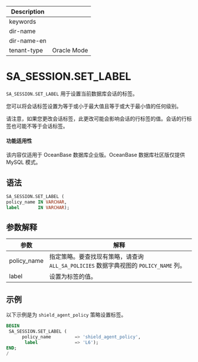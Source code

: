| Description   |                 |
|---------------|-----------------|
| keywords      |                 |
| dir-name      |                 |
| dir-name-en   |                 |
| tenant-type   | Oracle Mode     |

# SA_SESSION.SET_LABEL

`SA_SESSION.SET_LABEL` 用于设置当前数据库会话的标签。

您可以将会话标签设置为等于或小于最大值且等于或大于最小值的任何级别。

请注意，如果您更改会话标签，此更改可能会影响会话的行标签的值。会话的行标签也可能不等于会话标签。 

  <main id="notice" >
    <h4>功能适用性</h4>
    <p>该内容仅适用于 OceanBase 数据库企业版。OceanBase 数据库社区版仅提供 MySQL 模式。</p>
  </main>

## 语法

```sql
SA_SESSION.SET_LABEL (
policy_name IN VARCHAR,
label       IN VARCHAR);
```



## 参数解释



|   **参数**    |                          **解释**                           |
|-------------|-----------------------------------------------------------|
| policy_name | 指定策略。要查找现有策略，请查询 `ALL_SA_POLICIES` 数据字典视图的 `POLICY_NAME` 列。 |
| label       | 设置为标签的值。                                                  |



## 示例

以下示例是为 `shield_agent_policy` 策略设置标签。

```sql
BEGIN
 SA_SESSION.SET_LABEL (
      policy_name         => 'shield_agent_policy',
       label              => 'L6');
END;
/
```



